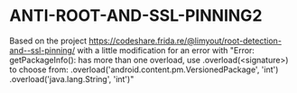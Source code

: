 # ANTI-ROOT-AND-SSL-PINNING2
Based on the project https://codeshare.frida.re/@limyout/root-detection-and--ssl-pinning/ with a little modification for an error with "Error: getPackageInfo(): has more than one overload, use .overload(&lt;signature>) to choose from: .overload('android.content.pm.VersionedPackage', 'int') .overload('java.lang.String', 'int')"
